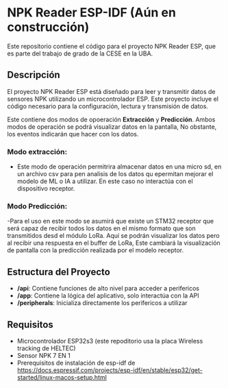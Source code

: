 # NPK Reader ESP-IDF (Aún en construcción)

Este repositorio contiene el código para el proyecto NPK Reader ESP, que es parte del trabajo de grado de la CESE en la UBA.


## Descripción

El proyecto NPK Reader ESP está diseñado para leer y transmitir datos de sensores NPK utilizando un microcontrolador ESP. Este proyecto incluye el código necesario para la configuración, lectura y transmisión de datos.

Este contiene dos modos de opoeración **Extracción** y **Predicción**. Ambos modos de operación se podrá visualizar datos en la pantalla, No obstante, los eventos indicarán que hacer con los datos.

### Modo extracción:
- Este modo de operación permitrira almacenar datos en una micro sd, en un archivo csv para pen analisis de los datos qu epermitan mejorar el modelo de ML o IA a utilizar. En este caso no interactúa con el dispositivo receptor.

### Modo Predicción:
-Para el uso en este modo se asumirá que existe un STM32 receptor que será capaz de recibir todos los datos en el mismo formato que son transmitidos desd el módulo LoRa. Aquí se podrán visualizar los datos pero al recibir una respuesta en el buffer de LoRa, Este cambiará la visualización de pantalla con la predicción realizada por el modelo receptor.

## Estructura del Proyecto

- **/api**: Contiene funciones de alto nivel para acceder a perifericos
- **/app**: Contiene la lógica del aplicativo, solo interactúa con la API
- **/peripherals**: Inicializa directamente los perifericos a utilizar

## Requisitos

- Microcontrolador ESP32s3 (este repoditorio usa la placa Wireless tracking de HELTEC)
- Sensor NPK 7 EN 1
- Prerequisitos de instalación de esp-idf de https://docs.espressif.com/projects/esp-idf/en/stable/esp32/get-started/linux-macos-setup.html
